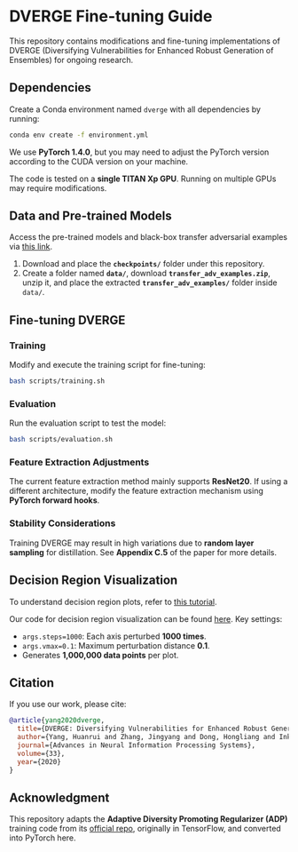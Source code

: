 # DVERGE Fine-tuning Guide

This repository contains modifications and fine-tuning implementations of DVERGE (Diversifying Vulnerabilities for Enhanced Robust Generation of Ensembles) for ongoing research.

## Dependencies

Create a Conda environment named `dverge` with all dependencies by running:

```sh
conda env create -f environment.yml
```

We use **PyTorch 1.4.0**, but you may need to adjust the PyTorch version according to the CUDA version on your machine.

The code is tested on a **single TITAN Xp GPU**. Running on multiple GPUs may require modifications.

## Data and Pre-trained Models

Access the pre-trained models and black-box transfer adversarial examples via [this link](https://drive.google.com/drive/folders/1i96Bk_bCWXhb7afSNp1t3woNjO1kAMDH?usp=sharing).

1. Download and place the **`checkpoints/`** folder under this repository.
2. Create a folder named **`data/`**, download **`transfer_adv_examples.zip`**, unzip it, and place the extracted **`transfer_adv_examples/`** folder inside `data/`.

## Fine-tuning DVERGE

### Training
Modify and execute the training script for fine-tuning:

```sh
bash scripts/training.sh
```

### Evaluation
Run the evaluation script to test the model:

```sh
bash scripts/evaluation.sh
```

### Feature Extraction Adjustments
The current feature extraction method mainly supports **ResNet20**. If using a different architecture, modify the feature extraction mechanism using **PyTorch forward hooks**.

### Stability Considerations
Training DVERGE may result in high variations due to **random layer sampling** for distillation. See **Appendix C.5** of the paper for more details.

## Decision Region Visualization
To understand decision region plots, refer to [this tutorial](https://adversarial-ml-tutorial.org/adversarial_training/).

Our code for decision region visualization can be found [here](https://drive.google.com/file/d/1KNoQGTXm3g_RBwE0a6IkrlSks4Wez_tN/view). Key settings:

- `args.steps=1000`: Each axis perturbed **1000 times**.
- `args.vmax=0.1`: Maximum perturbation distance **0.1**.
- Generates **1,000,000 data points** per plot.

## Citation
If you use our work, please cite:

```bibtex
@article{yang2020dverge,
  title={DVERGE: Diversifying Vulnerabilities for Enhanced Robust Generation of Ensembles},
  author={Yang, Huanrui and Zhang, Jingyang and Dong, Hongliang and Inkawhich, Nathan and Gardner, Andrew and Touchet, Andrew and Wilkes, Wesley and Berry, Heath and Li, Hai},
  journal={Advances in Neural Information Processing Systems},
  volume={33},
  year={2020}
}
```

## Acknowledgment
This repository adapts the **Adaptive Diversity Promoting Regularizer (ADP)** training code from its [official repo](https://github.com/P2333/Adaptive-Diversity-Promoting), originally in TensorFlow, and converted into PyTorch here.


